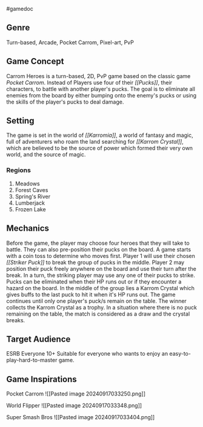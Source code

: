 #gamedoc
## Genre
Turn-based, Arcade, Pocket Carrom, Pixel-art, PvP
## Game Concept
Carrom Heroes is a turn-based, 2D, PvP game based on the classic game *Pocket Carrom*. Instead of Players use four of their *[[Pucks]]*, their characters, to battle with another player's pucks. The goal is to eliminate all enemies from the board by either bumping onto the enemy's pucks or using the skills of the player's pucks to deal damage.
## Setting
The game is set in the world of *[[Karromia]]*, a world of fantasy and magic, full of adventurers who roam the land searching for *[[Karrom Crystal]]*, which are believed to be the source of power which formed their very own world, and the source of magic.
### Regions
1. Meadows
2. Forest Caves
3. Spring's River
4. Lumberjack
5. Frozen Lake
## Mechanics
Before the game, the player may choose four heroes that they will take to battle. They can also pre-position their pucks on the board. A game starts with a coin toss to determine who moves first. Player 1 will use their chosen *[[Striker Puck]]* to break the group of pucks in the middle. Player 2 may position their puck freely anywhere on the board and use their turn after the break. In a turn, the striking player may use any one of their pucks to strike. Pucks can be eliminated when their HP runs out or if they encounter a hazard on the board. In the middle of the group lies a Karrom Crystal which gives buffs to the last puck to hit it when it's HP runs out. The game continues until only one player's puck/s remain on the table. The winner collects the Karrom Crystal as a trophy. In a situation where there is no puck remaining on the table, the match is considered as a draw and the crystal breaks.
## Target Audience
ESRB Everyone 10+
Suitable for everyone who wants to enjoy an easy-to-play-hard-to-master game. 
## Game Inspirations
Pocket Carrom
![[Pasted image 20240917033250.png]]

World Flipper
![[Pasted image 20240917033348.png]]

Super Smash Bros
![[Pasted image 20240917033404.png]]